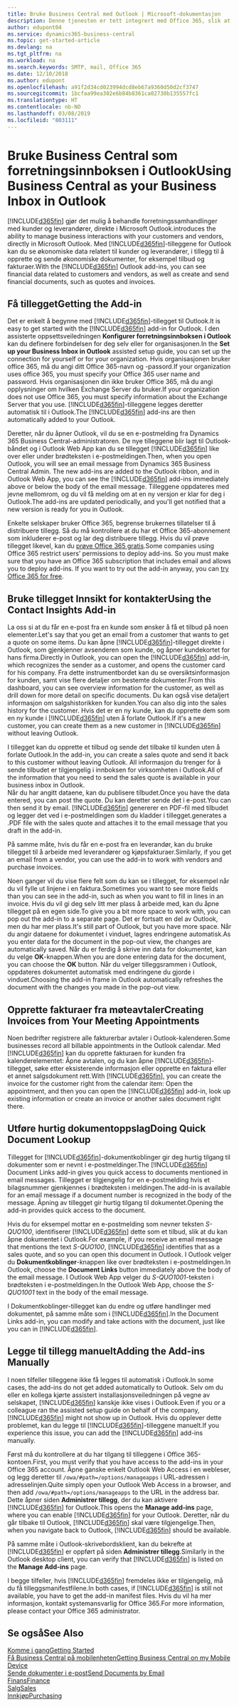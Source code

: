 ```yaml
---
title: Bruke Business Central med Outlook | Microsoft-dokumentasjon
description: Denne tjenesten er tett integrert med Office 365, slik at du kan behandle alle forretningssamhandlinger og e-postmeldinger med kunder og leverandører direkte i Outlook.
author: edupont04
ms.service: dynamics365-business-central
ms.topic: get-started-article
ms.devlang: na
ms.tgt_pltfrm: na
ms.workload: na
ms.search.keywords: SMTP, mail, Office 365
ms.date: 12/10/2018
ms.author: edupont
ms.openlocfilehash: a91f2d34cd023994dcd8eb67a9360d50d2cf3747
ms.sourcegitcommit: 1bcfaa99ea302e6b84b8361ca02730b135557fc1
ms.translationtype: HT
ms.contentlocale: nb-NO
ms.lasthandoff: 03/08/2019
ms.locfileid: "803111"
---
```

# <a name="using-business-central-as-your-business-inbox-in-outlook"></a><span data-ttu-id="8510d-103">Bruke Business Central som forretningsinnboksen i Outlook</span><span class="sxs-lookup"><span data-stu-id="8510d-103">Using Business Central as your Business Inbox in Outlook</span></span>
[!INCLUDE[d365fin](includes/d365fin_md.md)] <span data-ttu-id="8510d-104">gjør det mulig å behandle forretningssamhandlinger med kunder og leverandører, direkte i Microsoft Outlook.</span><span class="sxs-lookup"><span data-stu-id="8510d-104">introduces the ability to manage business interactions with your customers and vendors, directly in Microsoft Outlook.</span></span> <span data-ttu-id="8510d-105">Med [!INCLUDE[d365fin](includes/d365fin_md.md)]-tilleggene for Outlook kan du se økonomiske data relatert til kunder og leverandører, i tillegg til å opprette og sende økonomiske dokumenter, for eksempel tilbud og fakturaer.</span><span class="sxs-lookup"><span data-stu-id="8510d-105">With the [!INCLUDE[d365fin](includes/d365fin_md.md)] Outlook add-ins, you can see financial data related to customers and vendors, as well as create and send financial documents, such as quotes and invoices.</span></span>  

## <a name="getting-the-add-in"></a><span data-ttu-id="8510d-106">Få tillegget</span><span class="sxs-lookup"><span data-stu-id="8510d-106">Getting the Add-in</span></span>
<span data-ttu-id="8510d-107">Det er enkelt å begynne med [!INCLUDE[d365fin](includes/d365fin_md.md)]-tillegget til Outlook.</span><span class="sxs-lookup"><span data-stu-id="8510d-107">It is easy to get started with the [!INCLUDE[d365fin](includes/d365fin_md.md)] add-in for Outlook.</span></span> <span data-ttu-id="8510d-108">I den assisterte oppsettsveiledningen **Konfigurer forretningsinnboksen i Outlook** kan du definere forbindelsen for deg selv eller for organisasjonen.</span><span class="sxs-lookup"><span data-stu-id="8510d-108">In the **Set up your Business Inbox in Outlook** assisted setup guide, you can set up the connection for yourself or for your organization.</span></span> <span data-ttu-id="8510d-109">Hvis organisasjonen bruker office 365, må du angi ditt Office 365-navn og -passord.</span><span class="sxs-lookup"><span data-stu-id="8510d-109">If your organization uses office 365, you must specify your Office 365 user name and password.</span></span> <span data-ttu-id="8510d-110">Hvis organisasjonen din ikke bruker Office 365, må du angi opplysninger om hvilken Exchange Server du bruker.</span><span class="sxs-lookup"><span data-stu-id="8510d-110">If your organization does not use Office 365, you must specify information about the Exchange Server that you use.</span></span> <span data-ttu-id="8510d-111">[!INCLUDE[d365fin](includes/d365fin_md.md)]-tilleggene legges deretter automatisk til i Outlook.</span><span class="sxs-lookup"><span data-stu-id="8510d-111">The [!INCLUDE[d365fin](includes/d365fin_md.md)] add-ins are then automatically added to your Outlook.</span></span>  

<span data-ttu-id="8510d-112">Deretter, når du åpner Outlook, vil du se en e-postmelding fra Dynamics 365 Business Central-administratoren. De nye tilleggene blir lagt til Outlook-båndet og i Outlook Web App kan du se tillegget [!INCLUDE[d365fin](includes/d365fin_md.md)] like over eller under brødteksten i e-postmeldingen.</span><span class="sxs-lookup"><span data-stu-id="8510d-112">Then, when you open Outlook, you will see an email message from Dynamics 365 Business Central Admin. The new add-ins are added to the Outlook ribbon, and in Outlook Web App, you can see the [!INCLUDE[d365fin](includes/d365fin_md.md)] add-ins immediately above or below the body of the email message.</span></span> <span data-ttu-id="8510d-113">Tilleggene oppdateres med jevne mellomrom, og du vil få melding om at en ny versjon er klar for deg i Outlook.</span><span class="sxs-lookup"><span data-stu-id="8510d-113">The add-ins are updated periodically, and you'll get notified that a new version is ready for you in Outlook.</span></span>  

<span data-ttu-id="8510d-114">Enkelte selskaper bruker Office 365, begrense brukernes tillatelser til å distribuere tillegg. Så du må kontrollere at du har et Office 365-abonnement som inkluderer e-post og lar deg distribuere tillegg. Hvis du vil prøve tillegget likevel, kan du [prøve Office 365 gratis](https://products.office.com/try).</span><span class="sxs-lookup"><span data-stu-id="8510d-114">Some companies using Office 365 restrict users’ permissions to deploy add-ins. So you must make sure that you have an Office 365 subscription that includes email and allows you to deploy add-ins. If you want to try out the add-in anyway, you can [try Office 365 for free](https://products.office.com/try).</span></span>  

## <a name="using-the-contact-insights-add-in"></a><span data-ttu-id="8510d-115">Bruke tillegget Innsikt for kontakter</span><span class="sxs-lookup"><span data-stu-id="8510d-115">Using the Contact Insights Add-in</span></span>
<span data-ttu-id="8510d-116">La oss si at du får en e-post fra en kunde som ønsker å få et tilbud på noen elementer.</span><span class="sxs-lookup"><span data-stu-id="8510d-116">Let's say that you get an email from a customer that wants to get a quote on some items.</span></span> <span data-ttu-id="8510d-117">Du kan åpne [!INCLUDE[d365fin](includes/d365fin_md.md)]-tillegget direkte i Outlook, som gjenkjenner avsenderen som kunde, og åpner kundekortet for hans firma.</span><span class="sxs-lookup"><span data-stu-id="8510d-117">Directly in Outlook, you can open the [!INCLUDE[d365fin](includes/d365fin_md.md)] add-in, which recognizes the sender as a customer, and opens the customer card for his company.</span></span> <span data-ttu-id="8510d-118">Fra dette instrumentbordet kan du se oversiktsinformasjon for kunden, samt vise flere detaljer om bestemte dokumenter.</span><span class="sxs-lookup"><span data-stu-id="8510d-118">From this dashboard, you can see overview information for the customer, as well as drill down for more detail on specific documents.</span></span> <span data-ttu-id="8510d-119">Du kan også vise detaljert informasjon om salgshistorikken for kunden.</span><span class="sxs-lookup"><span data-stu-id="8510d-119">You can also dig into the sales history for the customer.</span></span> <span data-ttu-id="8510d-120">Hvis det er en ny kunde, kan du opprette dem som en ny kunde i [!INCLUDE[d365fin](includes/d365fin_md.md)] uten å forlate Outlook.</span><span class="sxs-lookup"><span data-stu-id="8510d-120">If it's a new customer, you can create them as a new customer in [!INCLUDE[d365fin](includes/d365fin_md.md)] without leaving Outlook.</span></span>  

<span data-ttu-id="8510d-121">I tillegget kan du opprette et tilbud og sende det tilbake til kunden uten å forlate Outlook.</span><span class="sxs-lookup"><span data-stu-id="8510d-121">In the add-in, you can create a sales quote and send it back to this customer without leaving Outlook.</span></span> <span data-ttu-id="8510d-122">All informasjon du trenger for å sende tilbudet er tilgjengelig i innboksen for virksomheten i Outlook.</span><span class="sxs-lookup"><span data-stu-id="8510d-122">All of the information that you need to send the sales quote is available in your business inbox in Outlook.</span></span>  
<span data-ttu-id="8510d-123">Når du har angitt dataene, kan du publisere tilbudet.</span><span class="sxs-lookup"><span data-stu-id="8510d-123">Once you have the data entered, you can post the quote.</span></span> <span data-ttu-id="8510d-124">Du kan deretter sende det i e-post.</span><span class="sxs-lookup"><span data-stu-id="8510d-124">You can then send it by email.</span></span> [!INCLUDE[d365fin](includes/d365fin_md.md)] <span data-ttu-id="8510d-125">genererer en PDF-fil med tilbudet og legger det ved i e-postmeldingen som du kladder i tillegget.</span><span class="sxs-lookup"><span data-stu-id="8510d-125">generates a .PDF file with the sales quote and attaches it to the email message that you draft in the add-in.</span></span>  

<span data-ttu-id="8510d-126">På samme måte, hvis du får en e-post fra en leverandør, kan du bruke tillegget til å arbeide med leverandører og kjøpsfakturaer.</span><span class="sxs-lookup"><span data-stu-id="8510d-126">Similarly, if you get an email from a vendor, you can use the add-in to work with vendors and purchase invoices.</span></span>  

<span data-ttu-id="8510d-127">Noen ganger vil du vise flere felt som du kan se i tillegget, for eksempel når du vil fylle ut linjene i en faktura.</span><span class="sxs-lookup"><span data-stu-id="8510d-127">Sometimes you want to see more fields than you can see in the add-in, such as when you want to fill in lines in an invoice.</span></span> <span data-ttu-id="8510d-128">Hvis du vil gi deg selv litt mer plass å arbeide med, kan du åpne tillegget på en egen side.</span><span class="sxs-lookup"><span data-stu-id="8510d-128">To give you a bit more space to work with, you can pop out the add-in to a separate page.</span></span> <span data-ttu-id="8510d-129">Det er fortsatt en del av Outlook, men du har mer plass.</span><span class="sxs-lookup"><span data-stu-id="8510d-129">It's still part of Outlook, but you have more space.</span></span> <span data-ttu-id="8510d-130">Når du angir dataene for dokumentet i vinduet, lagres endringene automatisk.</span><span class="sxs-lookup"><span data-stu-id="8510d-130">As you enter data for the document in the pop-out view, the changes are automatically saved.</span></span> <span data-ttu-id="8510d-131">Når du er ferdig å skrive inn data for dokumentet, kan du velge **OK**-knappen.</span><span class="sxs-lookup"><span data-stu-id="8510d-131">When you are done entering data for the document, you can choose the **OK** button.</span></span> <span data-ttu-id="8510d-132">Når du velger tilleggsrammen i Outlook, oppdateres dokumentet automatisk med endringene du gjorde i vinduet.</span><span class="sxs-lookup"><span data-stu-id="8510d-132">Choosing the add-in frame in Outlook automatically refreshes the document with the changes you made in the pop-out view.</span></span>  

## <a name="creating-invoices-from-your-meeting-appointments"></a><span data-ttu-id="8510d-133">Opprette fakturaer fra møteavtaler</span><span class="sxs-lookup"><span data-stu-id="8510d-133">Creating Invoices from Your Meeting Appointments</span></span>
<span data-ttu-id="8510d-134">Noen bedrifter registrere alle fakturerbar avtaler i Outlook-kalenderen.</span><span class="sxs-lookup"><span data-stu-id="8510d-134">Some businesses record all billable appointments in the Outlook calendar.</span></span> <span data-ttu-id="8510d-135">Med [!INCLUDE[d365fin](includes/d365fin_md.md)] kan du opprette fakturaen for kunden fra kalenderelementet: Åpne avtalen, og du kan åpne [!INCLUDE[d365fin](includes/d365fin_md.md)]-tillegget, søke etter eksisterende informasjon eller opprette en faktura eller et annet salgsdokument rett.</span><span class="sxs-lookup"><span data-stu-id="8510d-135">With [!INCLUDE[d365fin](includes/d365fin_md.md)], you can create the invoice for the customer right from the calendar item: Open the appointment, and then you can open the [!INCLUDE[d365fin](includes/d365fin_md.md)] add-in, look up existing information or create an invoice or another sales document right there.</span></span>  

## <a name="doing-quick-document-lookup"></a><span data-ttu-id="8510d-136">Utføre hurtig dokumentoppslag</span><span class="sxs-lookup"><span data-stu-id="8510d-136">Doing Quick Document Lookup</span></span>
<span data-ttu-id="8510d-137">Tillegget for [!INCLUDE[d365fin](includes/d365fin_md.md)]-dokumentkoblinger gir deg hurtig tilgang til dokumenter som er nevnt i e-postmeldinger.</span><span class="sxs-lookup"><span data-stu-id="8510d-137">The [!INCLUDE[d365fin](includes/d365fin_md.md)] Document Links add-in gives you quick access to documents mentioned in email messages.</span></span> <span data-ttu-id="8510d-138">Tillegget er tilgjengelig for en e-postmelding hvis et bilagsnummer gjenkjennes i brødteksten i meldingen.</span><span class="sxs-lookup"><span data-stu-id="8510d-138">The add-in is available for an email message if a document number is recognized in the body of the message.</span></span> <span data-ttu-id="8510d-139">Åpning av tillegget gir hurtig tilgang til dokumentet.</span><span class="sxs-lookup"><span data-stu-id="8510d-139">Opening the add-in provides quick access to the document.</span></span>  

<span data-ttu-id="8510d-140">Hvis du for eksempel mottar en e-postmelding som nevner teksten *S-QUO100*, identifiserer [!INCLUDE[d365fin](includes/d365fin_md.md)] dette som et tilbud, slik at du kan åpne dokumentet i Outlook.</span><span class="sxs-lookup"><span data-stu-id="8510d-140">For example, if you receive an email message that mentions the text *S-QUO100*, [!INCLUDE[d365fin](includes/d365fin_md.md)] identifies that as a sales quote, and so you can open this document in Outlook.</span></span> <span data-ttu-id="8510d-141">I Outlook velger du **Dokumentkoblinger**-knappen like over brødteksten i e-postmeldingen.</span><span class="sxs-lookup"><span data-stu-id="8510d-141">In Outlook, choose the **Document Links** button immediately above the body of the email message.</span></span> <span data-ttu-id="8510d-142">I Outlook Web App velger du *S-QUO1001*-teksten i brødteksten i e-postmeldingen.</span><span class="sxs-lookup"><span data-stu-id="8510d-142">In the Outlook Web App, choose the *S-QUO1001* text in the body of the email message.</span></span>  

<span data-ttu-id="8510d-143">I Dokumentkoblinger-tillegget kan du endre og utføre handlinger med dokumentet, på samme måte som i [!INCLUDE[d365fin](includes/d365fin_md.md)].</span><span class="sxs-lookup"><span data-stu-id="8510d-143">In the Document Links add-in, you can modify and take actions with the document, just like you can in [!INCLUDE[d365fin](includes/d365fin_md.md)].</span></span>

## <a name="adding-the-add-ins-manually"></a><span data-ttu-id="8510d-144">Legge til tillegg manuelt</span><span class="sxs-lookup"><span data-stu-id="8510d-144">Adding the Add-ins Manually</span></span>
<span data-ttu-id="8510d-145">I noen tilfeller tilleggene ikke få legges til automatisk i Outlook.</span><span class="sxs-lookup"><span data-stu-id="8510d-145">In some cases, the add-ins do not get added automatically to Outlook.</span></span> <span data-ttu-id="8510d-146">Selv om du eller en kollega kjørte assistert installasjonsveiledningen på vegne av selskapet, [!INCLUDE[d365fin](includes/d365fin_md.md)] kanskje ikke vises i Outlook.</span><span class="sxs-lookup"><span data-stu-id="8510d-146">Even if you or a colleague ran the assisted setup guide on behalf of the company, [!INCLUDE[d365fin](includes/d365fin_md.md)] might not show up in Outlook.</span></span> <span data-ttu-id="8510d-147">Hvis du opplever dette problemet, kan du legge til [!INCLUDE[d365fin](includes/d365fin_md.md)]-tilleggene manuelt.</span><span class="sxs-lookup"><span data-stu-id="8510d-147">If you experience this issue, you can add the [!INCLUDE[d365fin](includes/d365fin_md.md)] add-ins manually.</span></span>  

<span data-ttu-id="8510d-148">Først må du kontrollere at du har tilgang til tilleggene i Office 365-kontoen.</span><span class="sxs-lookup"><span data-stu-id="8510d-148">First, you must verify that you have access to the add-ins in your Office 365 account.</span></span> <span data-ttu-id="8510d-149">Åpne ganske enkelt Outlook Web Access i en webleser, og legg deretter til `/owa/#path=/options/manageapps` i URL-adressen i adresselinjen.</span><span class="sxs-lookup"><span data-stu-id="8510d-149">Quite simply open your Outlook Web Access in a browser, and then add `/owa/#path=/options/manageapps` to the URL in the address bar.</span></span> <span data-ttu-id="8510d-150">Dette åpner siden **Administrer tillegg**, der du kan aktivere [!INCLUDE[d365fin](includes/d365fin_md.md)] for Outlook.</span><span class="sxs-lookup"><span data-stu-id="8510d-150">This opens the **Manage add-ins** page, where you can enable [!INCLUDE[d365fin](includes/d365fin_md.md)] for your Outlook.</span></span> <span data-ttu-id="8510d-151">Deretter, når du går tilbake til Outlook, [!INCLUDE[d365fin](includes/d365fin_md.md)] skal være tilgjengelige.</span><span class="sxs-lookup"><span data-stu-id="8510d-151">Then, when you navigate back to Outlook, [!INCLUDE[d365fin](includes/d365fin_md.md)] should be available.</span></span>  

<span data-ttu-id="8510d-152">På samme måte i Outlook-skrivebordsklient, kan du bekrefte at [!INCLUDE[d365fin](includes/d365fin_md.md)] er oppført på siden **Administrer tillegg**.</span><span class="sxs-lookup"><span data-stu-id="8510d-152">Similarly in the Outlook desktop client, you can verify that [!INCLUDE[d365fin](includes/d365fin_md.md)] is listed on the **Manage Add-ins** page.</span></span>  

<span data-ttu-id="8510d-153">I begge tilfeller, hvis [!INCLUDE[d365fin](includes/d365fin_md.md)] fremdeles ikke er tilgjengelig, må du få tilleggsmanifestfilene.</span><span class="sxs-lookup"><span data-stu-id="8510d-153">In both cases, if [!INCLUDE[d365fin](includes/d365fin_md.md)] is still not available, you have to get the add-in manifest files.</span></span> <span data-ttu-id="8510d-154">Hvis du vil ha mer informasjon, kontakt systemansvarlig for Office 365.</span><span class="sxs-lookup"><span data-stu-id="8510d-154">For more information, please contact your Office 365 administrator.</span></span>

## <a name="see-also"></a><span data-ttu-id="8510d-155">Se også</span><span class="sxs-lookup"><span data-stu-id="8510d-155">See Also</span></span>

[<span data-ttu-id="8510d-156">Komme i gang</span><span class="sxs-lookup"><span data-stu-id="8510d-156">Getting Started</span></span>](product-get-started.md)  
[<span data-ttu-id="8510d-157">Få Business Central på mobilenheten</span><span class="sxs-lookup"><span data-stu-id="8510d-157">Getting Business Central on my Mobile Device</span></span>](install-mobile-app.md)  
[<span data-ttu-id="8510d-158">Sende dokumenter i e-post</span><span class="sxs-lookup"><span data-stu-id="8510d-158">Send Documents by Email</span></span>](ui-how-send-documents-email.md)  
[<span data-ttu-id="8510d-159">Finans</span><span class="sxs-lookup"><span data-stu-id="8510d-159">Finance</span></span>](finance.md)  
[<span data-ttu-id="8510d-160">Salg</span><span class="sxs-lookup"><span data-stu-id="8510d-160">Sales</span></span>](sales-manage-sales.md)  
[<span data-ttu-id="8510d-161">Innkjøp</span><span class="sxs-lookup"><span data-stu-id="8510d-161">Purchasing</span></span>](purchasing-manage-purchasing.md)  
